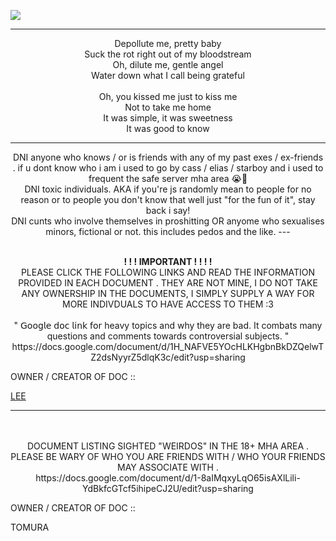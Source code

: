 ![](https://komarev.com/ghpvc/?username=innocntluvrr&color=grey)

---

<p align="center">
Depollute me, pretty baby
<br>Suck the rot right out of my bloodstream
<br>Oh, dilute me, gentle angel
<br>Water down what I call being grateful
<br>
<br>Oh, you kissed me just to kiss me
<br>Not to take me home
<br>It was simple, it was sweetness
<br>It was good to know

---
<p align="center">
  DNI anyone who knows / or is friends with any of my past exes / ex-friends . if u dont know who i am i used to go by cass / elias / starboy and i used to frequent the safe server mha area 😭🙏
  <br> DNI toxic individuals. AKA if you're js randomly mean to people for no reason or to people you don't know that well just "for the fun of it", stay back i say!
  <br> DNI cunts who involve themselves in proshitting OR anyome who sexualises minors, fictional or not. this includes pedos and the like. 
---

<p align="center">
<br><B>! ! !  IMPORTANT ! ! ! !</B>
<br>PLEASE CLICK THE FOLLOWING LINKS AND READ THE INFORMATION PROVIDED IN EACH DOCUMENT . THEY ARE NOT MINE, I DO NOT TAKE ANY OWNERSHIP IN THE DOCUMENTS, I SIMPLY SUPPLY A WAY FOR MORE INDIVDUALS TO HAVE ACCESS TO THEM :3
<br>
  <br>
  " 𝖦𝗈𝗈𝗀𝗅𝖾 𝖽𝗈𝖼 𝗅𝗂𝗇𝗄 𝖿𝗈𝗋 heavy topics and why they are bad. It combats many questions and comments towards controversial subjects. "  https://docs.google.com/document/d/1H_NAFVE5YOcHLKHgbnBkDZQelwTZ2dsNyyrZ5dlqK3c/edit?usp=sharing

  OWNER / CREATOR OF DOC ::
    
[LEE](https://www.patreon.com/c/user/about?u=111813567)

---

<p align="center">
<br>
  <br>
  DOCUMENT LISTING SIGHTED "WEIRDOS" IN THE 18+ MHA AREA . PLEASE BE WARY OF WHO YOU ARE FRIENDS WITH / WHO YOUR FRIENDS MAY ASSOCIATE WITH .
<br>https://docs.google.com/document/d/1-8aIMqxyLqO65isAXlLili-YdBkfcGTcf5ihipeCJ2U/edit?usp=sharing

OWNER / CREATOR OF DOC ::

TOMURA
